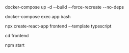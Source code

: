 docker-compose up -d --build --force-recreate --no-deps

docker-compose exec app bash

npx create-react-app frontend --template typescript

cd frontend

npm start
